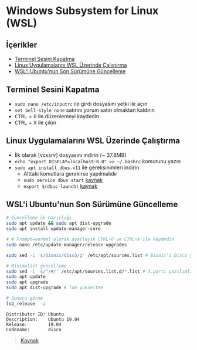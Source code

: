 # Windows Subsystem for Linux (WSL) <!-- omit in toc -->

## İçerikler <!-- omit in toc -->

- [Terminel Sesini Kapatma](#terminel-sesini-kapatma)
- [Linux Uygulamalarını WSL Üzerinde Çalıştırma](#linux-uygulamalar%C4%B1n%C4%B1-wsl-%C3%BCzerinde-%C3%A7al%C4%B1%C5%9Ft%C4%B1rma)
- [WSL'i Ubuntu'nun Son Sürümüne Güncelleme](#wsli-ubuntunun-son-s%C3%BCr%C3%BCm%C3%BCne-g%C3%BCncelleme)

## Terminel Sesini Kapatma

- `sudo nano /etc/inputrc` ile girdi dosyasını yetki ile açın
- `set bell-style none` satırını yorum satırı olmaktan kaldırın
- <kbd>CTRL</kbd> + <kbd>O</kbd> ile düzenlemeyi kaydedin
- <kbd>CTRL</kbd> + <kbd>X</kbd> ile çıkın

## Linux Uygulamalarını WSL Üzerinde Çalıştırma

- İlk olarak [vcxsrv] dosyasını indirin (~ 37.8MB)
- `echo "export DISPLAY=localhost:0.0" >> ~/.bashrc` komutunu yazın
- `sudo apt install dbus-x11` ile gereksinimleri indirin
  - Alttaki komutlara gerekirse yapılmalıdır
  - `sudo service dbus start` [kaynak](https://github.com/Microsoft/WSL/issues/2016#issuecomment-435091497)
  - `export $(dbus-launch)` [kaynak](https://github.com/Microsoft/WSL/issues/2016#issuecomment-462595967)

## WSL'i Ubuntu'nun Son Sürümüne Güncelleme

```sh
# Güncelleme ön hazırlığı
sudo apt update && sudo apt dist-upgrade
sudo apt install update-manager-core

# # Prompt=normal olarak ayarlayın CTRL+O ve CTRL+X ile kaydedin
sudo nano /etc/update-manager/release-upgrades

sudo sed -i 's/bionic/disco/g' /etc/apt/sources.list # Bionic'i Disco yapmak

# Minimalist güncelleme
sudo sed -i 's/^/#/' /etc/apt/sources.list.d/*.list # 3.parti yazılımları kaldırma (PPA)
sudo apt update
sudo apt upgrade
sudo apt dist-upgrade # Tam yükseltme

# Sonucu görme
lsb_release  -a
```

```text
Distributor ID: Ubuntu
Description:    Ubuntu 19.04
Release:        19.04
Codename:       disco
```

> [Kaynak](https://www.linuxbabe.com/ubuntu/upgrade-ubuntu-18-04-18-10-to-ubuntu-19-04)
